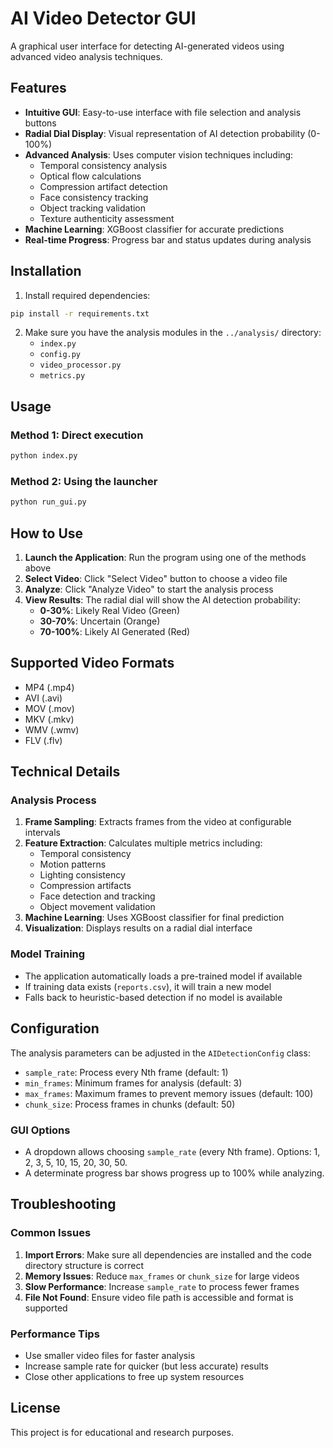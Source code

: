 # AI Video Detector GUI

A graphical user interface for detecting AI-generated videos using advanced video analysis techniques.

## Features

- **Intuitive GUI**: Easy-to-use interface with file selection and analysis buttons
- **Radial Dial Display**: Visual representation of AI detection probability (0-100%)
- **Advanced Analysis**: Uses computer vision techniques including:
  - Temporal consistency analysis
  - Optical flow calculations
  - Compression artifact detection
  - Face consistency tracking
  - Object tracking validation
  - Texture authenticity assessment
- **Machine Learning**: XGBoost classifier for accurate predictions
- **Real-time Progress**: Progress bar and status updates during analysis

## Installation

1. Install required dependencies:
```bash
pip install -r requirements.txt
```

2. Make sure you have the analysis modules in the `../analysis/` directory:
   - `index.py`
   - `config.py`
   - `video_processor.py`
   - `metrics.py`

## Usage

### Method 1: Direct execution
```bash
python index.py
```

### Method 2: Using the launcher
```bash
python run_gui.py
```

## How to Use

1. **Launch the Application**: Run the program using one of the methods above
2. **Select Video**: Click "Select Video" button to choose a video file
3. **Analyze**: Click "Analyze Video" to start the analysis process
4. **View Results**: The radial dial will show the AI detection probability:
   - **0-30%**: Likely Real Video (Green)
   - **30-70%**: Uncertain (Orange)
   - **70-100%**: Likely AI Generated (Red)

## Supported Video Formats

- MP4 (.mp4)
- AVI (.avi)
- MOV (.mov)
- MKV (.mkv)
- WMV (.wmv)
- FLV (.flv)

## Technical Details

### Analysis Process
1. **Frame Sampling**: Extracts frames from the video at configurable intervals
2. **Feature Extraction**: Calculates multiple metrics including:
   - Temporal consistency
   - Motion patterns
   - Lighting consistency
   - Compression artifacts
   - Face detection and tracking
   - Object movement validation
3. **Machine Learning**: Uses XGBoost classifier for final prediction
4. **Visualization**: Displays results on a radial dial interface

### Model Training
- The application automatically loads a pre-trained model if available
- If training data exists (`reports.csv`), it will train a new model
- Falls back to heuristic-based detection if no model is available

## Configuration

The analysis parameters can be adjusted in the `AIDetectionConfig` class:
- `sample_rate`: Process every Nth frame (default: 1)
- `min_frames`: Minimum frames for analysis (default: 3)
- `max_frames`: Maximum frames to prevent memory issues (default: 100)
- `chunk_size`: Process frames in chunks (default: 50)

### GUI Options

- A dropdown allows choosing `sample_rate` (every Nth frame). Options: 1, 2, 3, 5, 10, 15, 20, 30, 50.
- A determinate progress bar shows progress up to 100% while analyzing.

## Troubleshooting

### Common Issues

1. **Import Errors**: Make sure all dependencies are installed and the code directory structure is correct
2. **Memory Issues**: Reduce `max_frames` or `chunk_size` for large videos
3. **Slow Performance**: Increase `sample_rate` to process fewer frames
4. **File Not Found**: Ensure video file path is accessible and format is supported

### Performance Tips

- Use smaller video files for faster analysis
- Increase sample rate for quicker (but less accurate) results
- Close other applications to free up system resources

## License

This project is for educational and research purposes. 